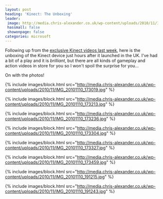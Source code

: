 ```yaml
---
layout: post
heading: 'Kinect: The Unboxing'
leader:
 image: http://media.chris-alexander.co.uk/wp-content/uploads/2010/11/IMG_20101110_173019.jpg
 hassmall: false
 showonpage: false
categories: microsoft
---
```


Following up from the [exclusive Kinect videos last week](/4262), here is the unboxing of the Kinect device just hours after it launched in the UK. I've had a bit of a play and it is *brilliant*, but there are all kinds of gameplay and action videos in store for you so I won't spoil the surprise for you...

On with the photos!

{% include images/block.html src="http://media.chris-alexander.co.uk/wp-content/uploads/2010/11/IMG_20101110_173019.jpg" %}

{% include images/block.html src="http://media.chris-alexander.co.uk/wp-content/uploads/2010/11/IMG_20101110_173213.jpg" %}

{% include images/block.html src="http://media.chris-alexander.co.uk/wp-content/uploads/2010/11/IMG_20101110_173236.jpg" %}

{% include images/block.html src="http://media.chris-alexander.co.uk/wp-content/uploads/2010/11/IMG_20101110_173304.jpg" %}

{% include images/block.html src="http://media.chris-alexander.co.uk/wp-content/uploads/2010/11/IMG_20101110_173327.jpg" %}

{% include images/block.html src="http://media.chris-alexander.co.uk/wp-content/uploads/2010/11/IMG_20101110_173459.jpg" %}

{% include images/block.html src="http://media.chris-alexander.co.uk/wp-content/uploads/2010/11/IMG_20101110_191215.jpg" %}

{% include images/block.html src="http://media.chris-alexander.co.uk/wp-content/uploads/2010/11/IMG_20101110_191243.jpg" %}

